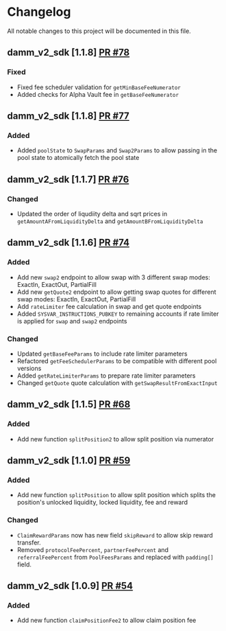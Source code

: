 # Changelog

All notable changes to this project will be documented in this file.

## damm_v2_sdk [1.1.8] [PR #78](https://github.com/MeteoraAg/damm-v2-sdk/pull/78)

### Fixed

- Fixed fee scheduler validation for `getMinBaseFeeNumerator`
- Added checks for Alpha Vault fee in `getBaseFeeNumerator`

## damm_v2_sdk [1.1.8] [PR #77](https://github.com/MeteoraAg/damm-v2-sdk/pull/77)

### Added

- Added `poolState` to `SwapParams` and `Swap2Params` to allow passing in the pool state to atomically fetch the pool state

## damm_v2_sdk [1.1.7] [PR #76](https://github.com/MeteoraAg/damm-v2-sdk/pull/76)

### Changed

- Updated the order of liqudiity delta and sqrt prices in `getAmountAFromLiquidityDelta` and `getAmountBFromLiquidityDelta`

## damm_v2_sdk [1.1.6] [PR #74](https://github.com/MeteoraAg/damm-v2-sdk/pull/74)

### Added

- Add new `swap2` endpoint to allow swap with 3 different swap modes: ExactIn, ExactOut, PartialFill
- Add new `getQuote2` endpoint to allow getting swap quotes for different swap modes: ExactIn, ExactOut, PartialFill
- Add `rateLimiter` fee calculation in swap and get quote endpoints
- Added `SYSVAR_INSTRUCTIONS_PUBKEY` to remaining accounts if rate limiter is applied for `swap` and `swap2` endpoints

### Changed

- Updated `getBaseFeeParams` to include rate limiter parameters
- Refactored `getFeeSchedulerParams` to be compatible with different pool versions
- Added `getRateLimiterParams` to prepare rate limiter parameters
- Changed `getQuote` quote calculation with `getSwapResultFromExactInput`

## damm_v2_sdk [1.1.5] [PR #68](https://github.com/MeteoraAg/damm-v2-sdk/pull/68)

### Added

- Add new function `splitPosition2` to allow split position via numerator

## damm_v2_sdk [1.1.0] [PR #59](https://github.com/MeteoraAg/damm-v2-sdk/pull/59)

### Added

- Add new function `splitPosition` to allow split position which splits the position's unlocked liquidity, locked liquidity, fee and reward

### Changed

- `ClaimRewardParams` now has new field `skipReward` to allow skip reward transfer.
- Removed `protocolFeePercent`, `partnerFeePercent` and `referralFeePercent` from `PoolFeesParams` and replaced with `padding[]` field.

## damm_v2_sdk [1.0.9] [PR #54](https://github.com/MeteoraAg/damm-v2-sdk/pull/54)

### Added

- Add new function `claimPositionFee2` to allow claim position fee
